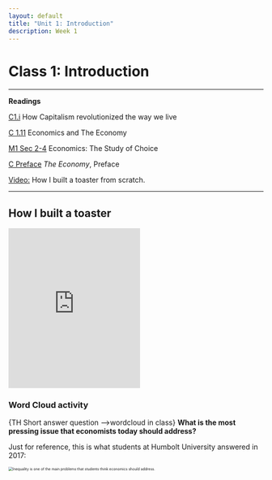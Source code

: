 ```yaml
---
layout: default
title: "Unit 1: Introduction"
description: Week 1
---
```




# Class 1: Introduction

---

**Readings**

 [C1.i](https://www.core-econ.org/the-economy/book/text/01.html) How Capitalism revolutionized the way we live 

[C 1.11](https://www.core-econ.org/the-economy/book/text/01.html#111-economics-and-the-economy) Economics and The Economy

[M1 Sec 2-4](https://open.lib.umn.edu/principleseconomics/chapter/1-2-the-field-of-economics/) Economics: The Study of Choice

[C Preface](https://core-econ.org/the-economy/book/text/0-4-preface.html) *The Economy*, Preface

[Video:](https://www.ted.com/talks/thomas_thwaites_how_i_built_a_toaster_from_scratch?language=en) How I built a toaster from scratch.

---



## How I built a toaster

<iframe width="260" height="315" src="https://www.youtube.com/embed/5ODzO7Lz_pw" frameborder="0" allow="accelerometer; autoplay; encrypted-media; gyroscope; picture-in-picture" allowfullscreen></iframe>



### Word Cloud activity



{TH Short answer question -->wordcloud in class}
**What is the most pressing issue that economists today should address?**

Just for reference, this is what students at Humbolt University answered in 2017:

<img src="https://core-econ.org/the-economy/book/images/web/figure-19-12.jpg" alt="Inequality is one of the main problems that students think economics should address. " style="zoom:50%;" />
